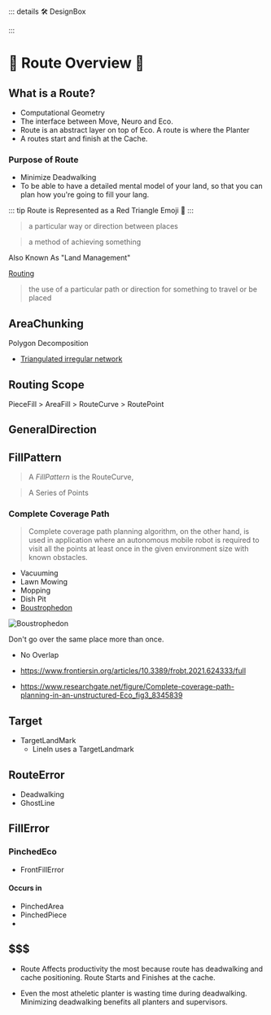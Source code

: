 ::: details 🛠 DesignBox


:::

# 🔺 <route>Route Overview</route>  🔺


## What is a Route?

- Computational Geometry
- The interface between Move, Neuro and Eco.
- Route is an abstract layer on top of Eco. A route is where the Planter
- A routes start and finish at the Cache.

### Purpose of Route

- Minimize Deadwalking
- To be able to have a detailed mental model of your land, so that you can plan how you're going to fill your lang.

::: tip
Route is Represented as a Red Triangle Emoji 🔺
:::

> a particular way or direction between places

> a method of achieving something


Also Known As "Land Management"

[Routing](https://dictionary.cambridge.org/dictionary/english/routing)

> the use of a particular path or direction for something to travel or be placed




## AreaChunking

Polygon Decomposition

- [Triangulated irregular network](https://www.researchgate.net/publication/23541399_Algorithms_for_Visibility_Computation_on_Terrains_A_Survey)

## Routing Scope

PieceFill > AreaFill > RouteCurve > RoutePoint

## GeneralDirection

## FillPattern

> A *FillPattern* is the RouteCurve, 

> A Series of Points

### Complete Coverage Path

> Complete coverage path planning algorithm, on the other hand, is used in application where an autonomous mobile robot is required to visit all the points at least once in the given environment size with known obstacles.

- Vacuuming
- Lawn Mowing
- Mopping
- Dish Pit
- [Boustrophedon](https://en.wikipedia.org/wiki/Boustrophedon)

![Boustrophedon](/Boustrophedon.jpg)


Don't go over the same place more than once.
- No Overlap

- https://www.frontiersin.org/articles/10.3389/frobt.2021.624333/full

- https://www.researchgate.net/figure/Complete-coverage-path-planning-in-an-unstructured-Eco_fig3_8345839

## Target
- TargetLandMark
    - LineIn uses a TargetLandmark

## RouteError

- Deadwalking
- GhostLine

## FillError

### PinchedEco

- FrontFillError

#### Occurs in 
- PinchedArea
- PinchedPiece
- 

## $$$
- Route Affects productivity the most because route has deadwalking and cache positioning. Route Starts and Finishes at the cache. 

- Even the most atheletic planter is wasting time during deadwalking. Minimizing deadwalking benefits all planters and supervisors.

